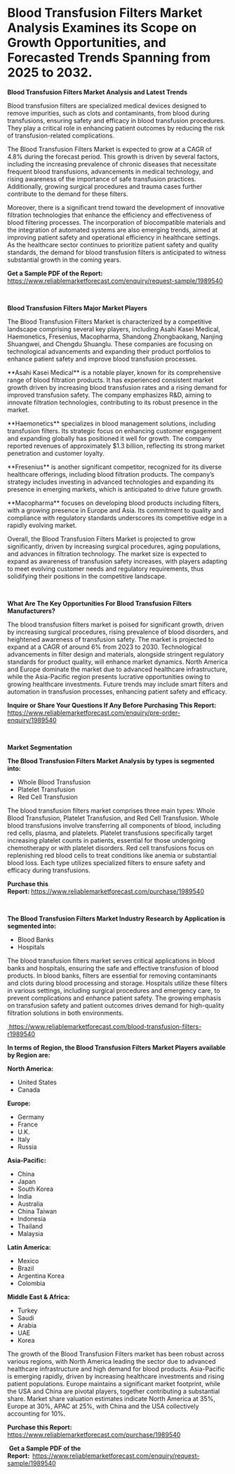 <p><h1>Blood Transfusion Filters Market Analysis Examines its Scope on Growth Opportunities, and Forecasted Trends Spanning from 2025 to 2032.</h1></p><p><strong>Blood Transfusion Filters Market Analysis and Latest Trends</strong></p>
<p><p>Blood transfusion filters are specialized medical devices designed to remove impurities, such as clots and contaminants, from blood during transfusions, ensuring safety and efficacy in blood transfusion procedures. They play a critical role in enhancing patient outcomes by reducing the risk of transfusion-related complications.</p><p>The Blood Transfusion Filters Market is expected to grow at a CAGR of 4.8% during the forecast period. This growth is driven by several factors, including the increasing prevalence of chronic diseases that necessitate frequent blood transfusions, advancements in medical technology, and rising awareness of the importance of safe transfusion practices. Additionally, growing surgical procedures and trauma cases further contribute to the demand for these filters.</p><p>Moreover, there is a significant trend toward the development of innovative filtration technologies that enhance the efficiency and effectiveness of blood filtering processes. The incorporation of biocompatible materials and the integration of automated systems are also emerging trends, aimed at improving patient safety and operational efficiency in healthcare settings. As the healthcare sector continues to prioritize patient safety and quality standards, the demand for blood transfusion filters is anticipated to witness substantial growth in the coming years.</p></p>
<p><strong>Get a Sample PDF of the Report:&nbsp;</strong> <a href="https://www.reliablemarketforecast.com/enquiry/request-sample/1989540?utm_campaign=3099&utm_medium=2&utm_source=Github&utm_content=ia&utm_term=13042025&utm_id=blood-transfusion-filters">https://www.reliablemarketforecast.com/enquiry/request-sample/1989540</a></p>
<p>&nbsp;</p>
<p><strong>Blood Transfusion Filters Major Market Players</strong></p>
<p><p>The Blood Transfusion Filters Market is characterized by a competitive landscape comprising several key players, including Asahi Kasei Medical, Haemonetics, Fresenius, Macopharma, Shandong Zhongbaokang, Nanjing Shuangwei, and Chengdu Shuanglu. These companies are focusing on technological advancements and expanding their product portfolios to enhance patient safety and improve blood transfusion processes.</p><p>**Asahi Kasei Medical** is a notable player, known for its comprehensive range of blood filtration products. It has experienced consistent market growth driven by increasing blood transfusion rates and a rising demand for improved transfusion safety. The company emphasizes R&D, aiming to innovate filtration technologies, contributing to its robust presence in the market.</p><p>**Haemonetics** specializes in blood management solutions, including transfusion filters. Its strategic focus on enhancing customer engagement and expanding globally has positioned it well for growth. The company reported revenues of approximately $1.3 billion, reflecting its strong market penetration and customer loyalty.</p><p>**Fresenius** is another significant competitor, recognized for its diverse healthcare offerings, including blood filtration products. The company’s strategy includes investing in advanced technologies and expanding its presence in emerging markets, which is anticipated to drive future growth.</p><p>**Macopharma** focuses on developing blood products including filters, with a growing presence in Europe and Asia. Its commitment to quality and compliance with regulatory standards underscores its competitive edge in a rapidly evolving market.</p><p>Overall, the Blood Transfusion Filters Market is projected to grow significantly, driven by increasing surgical procedures, aging populations, and advances in filtration technology. The market size is expected to expand as awareness of transfusion safety increases, with players adapting to meet evolving customer needs and regulatory requirements, thus solidifying their positions in the competitive landscape.</p></p>
<p>&nbsp;</p>
<p><strong>What Are The Key Opportunities For Blood Transfusion Filters Manufacturers?</strong></p>
<p><p>The blood transfusion filters market is poised for significant growth, driven by increasing surgical procedures, rising prevalence of blood disorders, and heightened awareness of transfusion safety. The market is projected to expand at a CAGR of around 6% from 2023 to 2030. Technological advancements in filter design and materials, alongside stringent regulatory standards for product quality, will enhance market dynamics. North America and Europe dominate the market due to advanced healthcare infrastructure, while the Asia-Pacific region presents lucrative opportunities owing to growing healthcare investments. Future trends may include smart filters and automation in transfusion processes, enhancing patient safety and efficacy.</p></p>
<p><strong>Inquire or Share Your Questions If Any Before Purchasing This Report:</strong> <a href="https://www.reliablemarketforecast.com/enquiry/pre-order-enquiry/1989540?utm_campaign=3099&utm_medium=2&utm_source=Github&utm_content=ia&utm_term=13042025&utm_id=blood-transfusion-filters">https://www.reliablemarketforecast.com/enquiry/pre-order-enquiry/1989540</a></p>
<p>&nbsp;</p>
<p><strong>Market Segmentation</strong></p>
<p><strong>The Blood Transfusion Filters Market Analysis by types is segmented into:</strong></p>
<p><ul><li>Whole Blood Transfusion</li><li>Platelet Transfusion</li><li>Red Cell Transfusion</li></ul></p>
<p><p>The blood transfusion filters market comprises three main types: Whole Blood Transfusion, Platelet Transfusion, and Red Cell Transfusion. Whole blood transfusions involve transferring all components of blood, including red cells, plasma, and platelets. Platelet transfusions specifically target increasing platelet counts in patients, essential for those undergoing chemotherapy or with platelet disorders. Red cell transfusions focus on replenishing red blood cells to treat conditions like anemia or substantial blood loss. Each type utilizes specialized filters to ensure safety and efficacy during transfusions.</p></p>
<p><strong>Purchase this Report:&nbsp;</strong><a href="https://www.reliablemarketforecast.com/purchase/1989540?utm_campaign=3099&utm_medium=2&utm_source=Github&utm_content=ia&utm_term=13042025&utm_id=blood-transfusion-filters">https://www.reliablemarketforecast.com/purchase/1989540</a></p>
<p>&nbsp;</p>
<p><strong>The Blood Transfusion Filters Market Industry Research by Application is segmented into:</strong></p>
<p><ul><li>Blood Banks</li><li>Hospitals</li></ul></p>
<p><p>The blood transfusion filters market serves critical applications in blood banks and hospitals, ensuring the safe and effective transfusion of blood products. In blood banks, filters are essential for removing contaminants and clots during blood processing and storage. Hospitals utilize these filters in various settings, including surgical procedures and emergency care, to prevent complications and enhance patient safety. The growing emphasis on transfusion safety and patient outcomes drives demand for high-quality filtration solutions in both environments.</p></p>
<p><a href="https://www.reliablemarketforecast.com/blood-transfusion-filters-r1989540?utm_campaign=3099&utm_medium=2&utm_source=Github&utm_content=ia&utm_term=13042025&utm_id=blood-transfusion-filters">&nbsp;https://www.reliablemarketforecast.com/blood-transfusion-filters-r1989540</a></p>
<p><strong>In terms of Region, the Blood Transfusion Filters Market Players available by Region are:</strong></p>
<p>
    <p> <strong> North America: </strong>
        <ul>
            <li>United States</li>
            <li>Canada</li>
        </ul>
        </p> 
    <p> <strong> Europe: </strong>
        <ul>
            <li>Germany</li>
            <li>France</li>
            <li>U.K.</li>
            <li>Italy</li>
            <li>Russia</li>
        </ul>
        </p> 
    <p> <strong> Asia-Pacific: </strong>
        <ul>
            <li>China</li>
            <li>Japan</li>
            <li>South Korea</li>
            <li>India</li>
            <li>Australia</li>
            <li>China Taiwan</li>
            <li>Indonesia</li>
            <li>Thailand</li>
            <li>Malaysia</li>
        </ul>
        </p> 
    <p> <strong> Latin America: </strong>
        <ul>
            <li>Mexico</li>
            <li>Brazil</li>
            <li>Argentina Korea</li>
            <li>Colombia</li>
        </ul>
        </p> 
    <p> <strong> Middle East & Africa: </strong>
        <ul>
            <li>Turkey</li>
            <li>Saudi</li>
            <li>Arabia</li>
            <li>UAE</li>
            <li>Korea</li>
        </ul>
    </p>
    </p>
<p><p>The growth of the Blood Transfusion Filters market has been robust across various regions, with North America leading the sector due to advanced healthcare infrastructure and high demand for blood products. Asia-Pacific is emerging rapidly, driven by increasing healthcare investments and rising patient populations. Europe maintains a significant market footprint, while the USA and China are pivotal players, together contributing a substantial share. Market share valuation estimates indicate North America at 35%, Europe at 30%, APAC at 25%, with China and the USA collectively accounting for 10%.</p></p>
<p><strong>Purchase this Report: </strong><a href="https://www.reliablemarketforecast.com/purchase/1989540?utm_campaign=3099&utm_medium=2&utm_source=Github&utm_content=ia&utm_term=13042025&utm_id=blood-transfusion-filters">https://www.reliablemarketforecast.com/purchase/1989540</a></p>
<p>&nbsp;<strong>Get a Sample PDF of the Report:&nbsp;&nbsp;</strong><a href="https://www.reliablemarketforecast.com/enquiry/request-sample/1989540?utm_campaign=3099&utm_medium=2&utm_source=Github&utm_content=ia&utm_term=13042025&utm_id=blood-transfusion-filters">https://www.reliablemarketforecast.com/enquiry/request-sample/1989540</a></p>
<p><strong></strong></p>
<p><p></p><p></p><p></p></p>